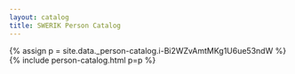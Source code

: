 ```yaml
---
layout: catalog
title: SWERIK Person Catalog
---
```

{% assign p = site.data._person-catalog.i-Bi2WZvAmtMKg1U6ue53ndW %}
{% include person-catalog.html p=p %}

